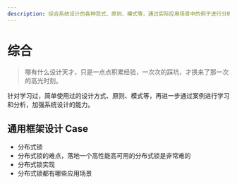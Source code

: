 ```yaml
---
description: 综合系统设计的各种范式、原则、模式等，通过实际应用场景中的例子进行分析和学习，做到践行
---
```


# 综合

> 哪有什么设计天才，只是一点点积累经验，一次次的踩坑，才换来了那一次的高光时刻。

针对学习过，简单使用过的设计方式、原则、模式等，再进一步通过案例进行学习和分析，加强系统设计的能力。

## 通用框架设计 Case

* 分布式锁
* 分布式锁的难点，落地一个高性能高可用的分布式锁是非常难的
* 分布式锁实现
* 分布式锁都有哪些应用场景


